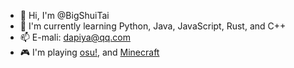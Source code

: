- 👋 Hi, I'm @BigShuiTai
- 🌱 I'm currently learning Python, Java, JavaScript, Rust, and C++
- 📫 E-mali: [dapiya@qq.com](mailto:dapiya@qq.com)
- 🎮 I'm playing [osu!](https://github.com/ppy/osu), and [Minecraft](https://www.minecraft.net/)
